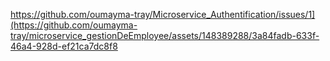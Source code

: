 
https://github.com/oumayma-tray/Microservice_Authentification/issues/1](https://github.com/oumayma-tray/microservice_gestionDeEmployee/assets/148389288/3a84fadb-633f-46a4-928d-ef21ca7dc8f8
